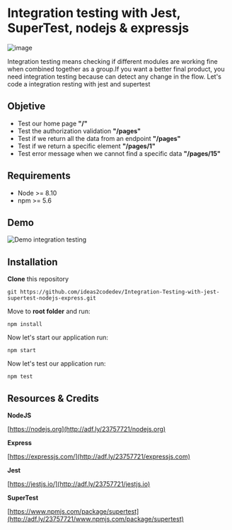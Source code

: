 
# Integration testing with Jest, SuperTest, nodejs & expressjs

![image](https://user-images.githubusercontent.com/9513390/97099879-8be3f080-1653-11eb-9d4f-d967f96ffd17.png)

Integration testing means checking if different modules are working fine when combined together as a group.If you want a better final product, you need integration testing because can detect any change in the flow. Let's code a integration resting with jest and supertest

## Objetive
 -  Test our home page **"/"**
 -  Test the authorization validation  **"/pages"**
 -  Test if we return all the data from an endpoint **"/pages"**
 -  Test if we return a specific element  **"/pages/1"**
 -  Test error message when we cannot find a specific data **"/pages/15"**
## Requirements
-   Node >= 8.10
-   npm >= 5.6

## Demo

![Demo integration testing](https://user-images.githubusercontent.com/9513390/97108959-f3b72d00-168d-11eb-8338-baf3cf47b38d.gif)


## Installation
**Clone**  this repository
```
git https://github.com/ideas2codedev/Integration-Testing-with-jest-supertest-nodejs-express.git
```
Move to  **root folder**  and run:
```
npm install
```
Now let's start our application run:
```
npm start
```
Now let's test our application run:
```
npm test
```
## Resources & Credits

**NodeJS**

[https://nodejs.org](http://adf.ly/23757721/nodejs.org)

**Express**

[https://expressjs.com/](http://adf.ly/23757721/expressjs.com)

**Jest**

[https://jestjs.io/](http://adf.ly/23757721/jestjs.io)

**SuperTest**

[https://www.npmjs.com/package/supertest](http://adf.ly/23757721/www.npmjs.com/package/supertest)
